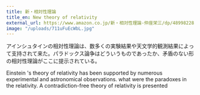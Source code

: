 ```yaml
---
title: 新・相対性理論
title_en: New theory of relativity
external_url: https://www.amazon.co.jp/新・相対性理論-仲座栄三/dp/4899822855
image: "/uploads/711uFuEcWbL.jpg"
---
```


アインシュタインの相対性理論は、数多くの実験結果や天文学的観測結果によって支持されて来た。パラドックス論争はどういうものであったか、矛盾のない形の相対性理論がここに提示されている。

Einstein 's theory of relativity has been supported by numerous experimental and astronomical observations. what were the paradoxes in the relativity. A contradiction-free theory of relativity is presented
